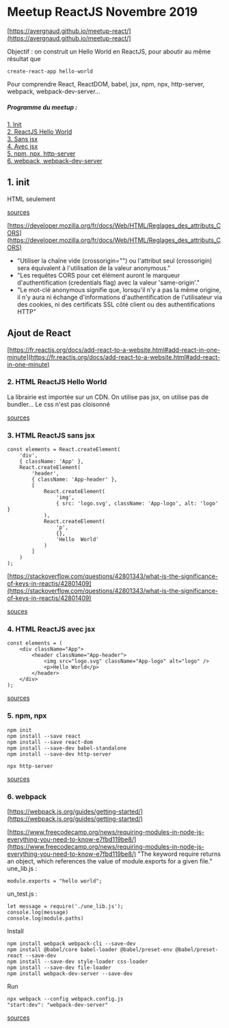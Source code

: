 # Meetup ReactJS Novembre 2019

[https://avergnaud.github.io/meetup-react/](https://avergnaud.github.io/meetup-react/]

Objectif : on construit un Hello World en ReactJS, pour aboutir au même résultat que
```
create-react-app hello-world
```

Pour comprendre React, ReactDOM, babel, jsx, npm, npx, http-server, webpack, webpack-dev-server...

##### Programme du meetup :
[1. Init](#v1-init) <br>
[2. ReactJS Hello World](#react-hello-world)<br>
[3. Sans jsx](#react-sans-jsx)<br>
[4. Avec jsx](#react-avec-jsx)<br>
[5. npm, npx, http-server](#avec-npm-npx)<br>
[6. webpack, webpack-dev-server](#webpack-webpack-dev-server)

<a name="v1-init" />

## 1. init

HTML seulement

[sources](https://github.com/avergnaud/meetup-novembre-2019/tree/1_init_html)

[https://developer.mozilla.org/fr/docs/Web/HTML/Reglages_des_attributs_CORS](https://developer.mozilla.org/fr/docs/Web/HTML/Reglages_des_attributs_CORS)

* "Utiliser la chaîne vide (crossorigin="") ou l'attribut seul (crossorigin) sera équivalent à l'utilisation de la valeur anonymous."
* "Les requêtes CORS pour cet élément auront le marqueur d'authentification (credentials flag) avec la valeur 'same-origin'."
*  "Le mot-clé anonymous signifie que, lorsqu'il n'y a pas la même origine, il n'y aura ni échange d'informations d'authentification de l'utilisateur via des cookies, ni des certificats SSL côté client ou des authentifications HTTP"

## Ajout de React

[https://fr.reactjs.org/docs/add-react-to-a-website.html#add-react-in-one-minute](https://fr.reactjs.org/docs/add-react-to-a-website.html#add-react-in-one-minute)

<a name="react-hello-world" />

### 2. HTML ReactJS Hello World

La librairie est importée sur un CDN. On utilise pas jsx, on utilise pas de bundler...
Le css n'est pas cloisonné

[sources](https://github.com/avergnaud/meetup-novembre-2019/tree/2_html_react_hello_world)

<a name="react-sans-jsx" />

### 3. HTML ReactJS sans jsx

```
const elements = React.createElement(
    'div',
    { className: 'App' },
    React.createElement(
        'header',
        { className: 'App-header' },
        [
            React.createElement(
                'img',
                { src: 'logo.svg', className: 'App-logo', alt: 'logo' }
            ),
            React.createElement(
                'p',
                {},
                'Hello  World'
            )
        ]
    )
);
```

[https://stackoverflow.com/questions/42801343/what-is-the-significance-of-keys-in-reactjs/42801409](https://stackoverflow.com/questions/42801343/what-is-the-significance-of-keys-in-reactjs/42801409)

[souces](https://github.com/avergnaud/meetup-novembre-2019/tree/3_html_react_sans_jsx)

<a name="react-avec-jsx" />

### 4. HTML ReactJS avec jsx

```
const elements = (
    <div className="App">
        <header className="App-header">
            <img src="logo.svg" className="App-logo" alt="logo" />
            <p>Hello World</p>
        </header>
    </div>
);
```

[sources](https://github.com/avergnaud/meetup-novembre-2019/tree/4_html_react_babel_jsx)

<a name="avec-npm-npx" />

### 5. npm, npx

```
npm init
npm install --save react
npm install --save react-dom
npm install --save-dev babel-standalone
npm install --save-dev http-server
```

```
npx http-server
```

[sources](https://github.com/avergnaud/meetup-novembre-2019/tree/5_html_react_npm)

<a name="webpack-webpack-dev-server" />

### 6. webpack

[https://webpack.js.org/guides/getting-started/](https://webpack.js.org/guides/getting-started/)

[https://www.freecodecamp.org/news/requiring-modules-in-node-js-everything-you-need-to-know-e7fbd119be8/](https://www.freecodecamp.org/news/requiring-modules-in-node-js-everything-you-need-to-know-e7fbd119be8/)
"The keyword require returns an object, which references the value of module.exports for a given file."
une_lib.js :
```
module.exports = "hello world";
```
un_test.js :
```
let message = require('./une_lib.js');
console.log(message)
console.log(module.paths)
```

Install
```
npm install webpack webpack-cli --save-dev
npm install @babel/core babel-loader @babel/preset-env @babel/preset-react --save-dev
npm install --save-dev style-loader css-loader
npm install --save-dev file-loader
npm install webpack-dev-server --save-dev
```

Run
```
npx webpack --config webpack.config.js
"start:dev": "webpack-dev-server"
```

[sources](https://github.com/avergnaud/meetup-novembre-2019/tree/6_html_react_webpack)